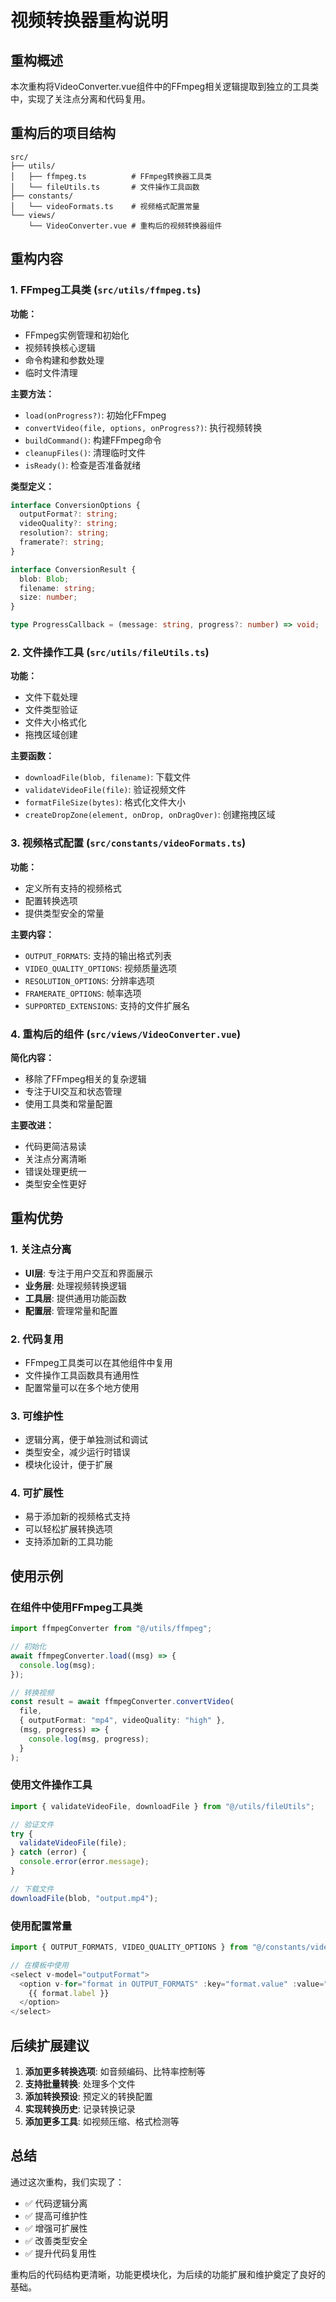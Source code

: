 # 视频转换器重构说明

## 重构概述

本次重构将VideoConverter.vue组件中的FFmpeg相关逻辑提取到独立的工具类中，实现了关注点分离和代码复用。

## 重构后的项目结构

```
src/
├── utils/
│   ├── ffmpeg.ts          # FFmpeg转换器工具类
│   └── fileUtils.ts       # 文件操作工具函数
├── constants/
│   └── videoFormats.ts    # 视频格式配置常量
└── views/
    └── VideoConverter.vue # 重构后的视频转换器组件
```

## 重构内容

### 1. FFmpeg工具类 (`src/utils/ffmpeg.ts`)

**功能：**
- FFmpeg实例管理和初始化
- 视频转换核心逻辑
- 命令构建和参数处理
- 临时文件清理

**主要方法：**
- `load(onProgress?)`: 初始化FFmpeg
- `convertVideo(file, options, onProgress?)`: 执行视频转换
- `buildCommand()`: 构建FFmpeg命令
- `cleanupFiles()`: 清理临时文件
- `isReady()`: 检查是否准备就绪

**类型定义：**
```typescript
interface ConversionOptions {
  outputFormat?: string;
  videoQuality?: string;
  resolution?: string;
  framerate?: string;
}

interface ConversionResult {
  blob: Blob;
  filename: string;
  size: number;
}

type ProgressCallback = (message: string, progress?: number) => void;
```

### 2. 文件操作工具 (`src/utils/fileUtils.ts`)

**功能：**
- 文件下载处理
- 文件类型验证
- 文件大小格式化
- 拖拽区域创建

**主要函数：**
- `downloadFile(blob, filename)`: 下载文件
- `validateVideoFile(file)`: 验证视频文件
- `formatFileSize(bytes)`: 格式化文件大小
- `createDropZone(element, onDrop, onDragOver)`: 创建拖拽区域

### 3. 视频格式配置 (`src/constants/videoFormats.ts`)

**功能：**
- 定义所有支持的视频格式
- 配置转换选项
- 提供类型安全的常量

**主要内容：**
- `OUTPUT_FORMATS`: 支持的输出格式列表
- `VIDEO_QUALITY_OPTIONS`: 视频质量选项
- `RESOLUTION_OPTIONS`: 分辨率选项
- `FRAMERATE_OPTIONS`: 帧率选项
- `SUPPORTED_EXTENSIONS`: 支持的文件扩展名

### 4. 重构后的组件 (`src/views/VideoConverter.vue`)

**简化内容：**
- 移除了FFmpeg相关的复杂逻辑
- 专注于UI交互和状态管理
- 使用工具类和常量配置

**主要改进：**
- 代码更简洁易读
- 关注点分离清晰
- 错误处理更统一
- 类型安全性更好

## 重构优势

### 1. 关注点分离
- **UI层**: 专注于用户交互和界面展示
- **业务层**: 处理视频转换逻辑
- **工具层**: 提供通用功能函数
- **配置层**: 管理常量和配置

### 2. 代码复用
- FFmpeg工具类可以在其他组件中复用
- 文件操作工具函数具有通用性
- 配置常量可以在多个地方使用

### 3. 可维护性
- 逻辑分离，便于单独测试和调试
- 类型安全，减少运行时错误
- 模块化设计，便于扩展

### 4. 可扩展性
- 易于添加新的视频格式支持
- 可以轻松扩展转换选项
- 支持添加新的工具功能

## 使用示例

### 在组件中使用FFmpeg工具类

```typescript
import ffmpegConverter from "@/utils/ffmpeg";

// 初始化
await ffmpegConverter.load((msg) => {
  console.log(msg);
});

// 转换视频
const result = await ffmpegConverter.convertVideo(
  file,
  { outputFormat: "mp4", videoQuality: "high" },
  (msg, progress) => {
    console.log(msg, progress);
  }
);
```

### 使用文件操作工具

```typescript
import { validateVideoFile, downloadFile } from "@/utils/fileUtils";

// 验证文件
try {
  validateVideoFile(file);
} catch (error) {
  console.error(error.message);
}

// 下载文件
downloadFile(blob, "output.mp4");
```

### 使用配置常量

```typescript
import { OUTPUT_FORMATS, VIDEO_QUALITY_OPTIONS } from "@/constants/videoFormats";

// 在模板中使用
<select v-model="outputFormat">
  <option v-for="format in OUTPUT_FORMATS" :key="format.value" :value="format.value">
    {{ format.label }}
  </option>
</select>
```

## 后续扩展建议

1. **添加更多转换选项**: 如音频编码、比特率控制等
2. **支持批量转换**: 处理多个文件
3. **添加转换预设**: 预定义的转换配置
4. **实现转换历史**: 记录转换记录
5. **添加更多工具**: 如视频压缩、格式检测等

## 总结

通过这次重构，我们实现了：
- ✅ 代码逻辑分离
- ✅ 提高可维护性
- ✅ 增强可扩展性
- ✅ 改善类型安全
- ✅ 提升代码复用性

重构后的代码结构更清晰，功能更模块化，为后续的功能扩展和维护奠定了良好的基础。 